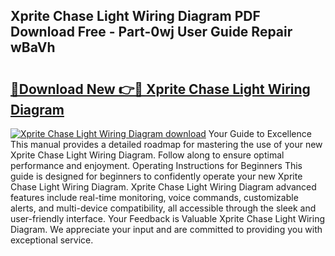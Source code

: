 ## Xprite Chase Light Wiring Diagram PDF Download Free - Part-0wj User Guide Repair wBaVh

# <h2><a href="http://dfmzm1.blite.top/?on=Xprite+Chase+Light+Wiring+Diagram">🔗Download New 👉🔴 Xprite Chase Light Wiring Diagram</a></h2>

[![Xprite Chase Light Wiring Diagram download](https://i.imgur.com/lujVjoI.png)](http://dfmzm1.blite.top/?on=Xprite+Chase+Light+Wiring+Diagram)
Your Guide to Excellence This manual provides a detailed roadmap for mastering the use of your new Xprite Chase Light Wiring Diagram. Follow along to ensure optimal performance and enjoyment. Operating Instructions for Beginners This guide is designed for beginners to confidently operate your new Xprite Chase Light Wiring Diagram. Xprite Chase Light Wiring Diagram advanced features include real-time monitoring, voice commands, customizable alerts, and multi-device compatibility, all accessible through the sleek and user-friendly interface. Your Feedback is Valuable Xprite Chase Light Wiring Diagram. We appreciate your input and are committed to providing you with exceptional service.
